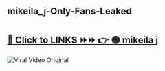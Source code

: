 
 ## mikeila_j-Only-Fans-Leaked

# <h2><a href="https://clipsfans.com/mikeila_j&ref=git">🔗 Click to LINKS ⏩⏩ 👉 🟢 mikeila j </a></h2>

<a href="https://clipsfans.com/mikeila_j&ref=git" rel="nofollow" data-target="animated-image.originalLink"><img src="https://i.ibb.co.com/xMMVF88/686577567.gif" alt="Viral Video Original" style="max-width: 100%; display: inline-block;" data-target="animated-image.originalImage"></a>
